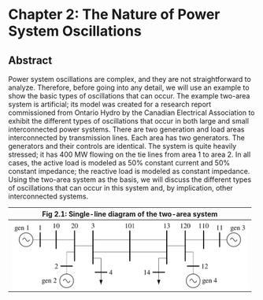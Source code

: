 # Chapter 2: The Nature of Power System Oscillations
## Abstract
Power system oscillations are complex, and they are not straightforward to analyze. Therefore, before going into any detail, we will use an example to show the basic types of oscillations that can occur. The example two-area system is artificial; its model was created for a research report commissioned from Ontario Hydro by the Canadian Electrical Association to exhibit the different types of oscillations that occur in both large and small interconnected power systems. There are two generation and load areas interconnected by transmission lines. Each area has two generators. The generators and their controls are identical. The system is quite heavily stressed; it has 400 MW flowing on the tie lines from area 1 to area 2. In all cases, the active load is modeled as 50&percnt; constant current and 50&percnt; constant impedance; the reactive load is modeled as constant impedance. Using the two-area system as the basis, we will discuss the different types of oscillations that can occur in this system and, by implication, other interconnected systems.

| Fig 2.1: Single-line diagram of the two-area system |
|:---------------------------------------:|
| <img src="../figures/fig_2p1.png" alt="Single-line diagram" width=480px margin="auto" /> |

[comment]: <> (eof)
